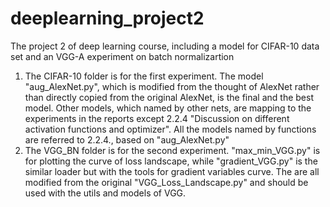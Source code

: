 # deeplearning_project2
The project 2 of deep learning course, including a model for CIFAR-10 data set and an VGG-A experiment on batch normalizartion
1. The CIFAR-10 folder is for the first experiment. The model "aug_AlexNet.py", which is modified from the thought of AlexNet rather than directly copied from the original AlexNet, is the final and the best model. Other models, which named by other nets, are mapping to the experiments in the reports except 2.2.4 "Discussion on different activation functions and optimizer". All the models named by functions are referred to 2.2.4., based on "aug_AlexNet.py"
2. The VGG_BN folder is for the second experiment. "max_min_VGG.py" is for plotting the curve of loss landscape, while "gradient_VGG.py" is the similar loader but with the tools for gradient variables curve. The are all modified from the original "VGG_Loss_Landscape.py" and should be used with the utils and models of VGG.
